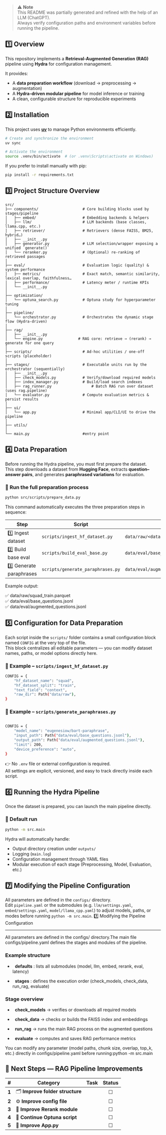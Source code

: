 > ⚠️ **Note**  
> This README was partially generated and refined with the help of an LLM (ChatGPT).  
> Always verify configuration paths and environment variables before running the pipeline.

## 1️⃣ Overview

This repository implements a **Retrieval-Augmented Generation (RAG)** pipeline using **Hydra** for configuration management.

It provides:
- A **data preparation workflow** (download → preprocessing → augmentation)
- A **Hydra-driven modular pipeline** for model inference or training
- A clean, configurable structure for reproducible experiments
## 2️⃣ Installation

This project uses **[uv](https://github.com/astral-sh/uv)** to manage Python environments efficiently.

```bash
# Create and synchronize the environment
uv sync

# Activate the environment
source .venv/bin/activate  # (or .venv\Scripts\activate on Windows)
```
If you prefer to install manually with pip:
```bash
pip install -r requirements.txt
```
## 3️⃣ Project Structure Overview

```text
src/
├── components/                    # Core building blocks used by stages/pipeline
│   ├── embed/                     # Embedding backends & helpers
│   ├── llm/                       # LLM backends (base classes, llama.cpp, etc.)
│   ├── retriever/                 # Retrievers (dense FAISS, BM25, hybrid…)
│   ├── __init__.py
│   ├── generator.py               # LLM selection/wrapper exposing a unified `generate()`
│   └── reranker.py                # (Optional) re-ranking of retrieved passages
│
├── eval/                          # Evaluation logic (quality) & system performance
│   ├── metrics/                   # Exact match, semantic similarity, lexical overlap, faithfulness…
│   ├── performance/               # Latency meter / runtime KPIs
│   └── __init__.py
│
├── optimization/
│   └── optuna_search.py           # Optuna study for hyperparameter tuning
│
├── pipeline/
│   └── orchestrator.py            # Orchestrates the dynamic stage flow (Hydra-driven)
│
├── rag/
│   ├── __init__.py
│   └── engine.py                # RAG core: retrieve → (rerank) → generate for one query
│
├── scripts/                       # Ad-hoc utilities / one-off scripts (placeholder)
│
├── stages/                        # Executable units run by the orchestrator (sequentially)
│   ├── __init__.py
│   ├── check_models.py            # Verify/download required models
│   ├── index_manager.py           # Build/load search indexes
│   ├── rag_runner.py                  # Batch RAG run over dataset (uses rag.pipeline)
│   └── evaluator.py               # Compute evaluation metrics & persist results
│
├── ui/
│   └── app.py                     # Minimal app/CLI/UI to drive the pipeline
│
├── utils/
│
└── main.py                        #entry point                      
```
## 4️⃣ Data Preparation

Before running the Hydra pipeline, you must first prepare the dataset.  
This step downloads a dataset from **Hugging Face**, extracts **question–answer pairs**, and generates **paraphrased variations** for evaluation.

### 🔹 Run the full preparation process
```bash
python src/scripts/prepare_data.py
```
This command automatically executes the three preparation steps in sequence:

| Step | Script | Output |
|------|---------|--------|
| 1️⃣ Ingest dataset | `scripts/ingest_hf_dataset.py` | `data/raw/<dataset>_<split>.parquet` |
| 2️⃣ Build base eval | `scripts/build_eval_base.py` | `data/eval/base_questions.jsonl` |
| 3️⃣ Generate paraphrases | `scripts/generate_paraphrases.py` | `data/eval/augmented_questions.jsonl` |

Example output:

✅ data/raw/squad_train.parquet  
✅ data/eval/base_questions.jsonl  
✅ data/eval/augmented_questions.jsonl
## 5️⃣ Configuration for Data Preparation

Each script inside the `scripts/` folder contains a small configuration block named `CONFIG` at the very top of the file.  
This block centralizes all editable parameters — you can modify dataset names, paths, or model options directly here.

### 🔹 Example – `scripts/ingest_hf_dataset.py`
```bash
CONFIG = {
    "hf_dataset_name": "squad",
    "hf_dataset_split": "train",
    "text_field": "context",
    "raw_dir": Path("data/raw"),
}
```
### 🔹 Example – `scripts/generate_paraphrases.py`
```bash

CONFIG = {
    "model_name": "eugenesiow/bart-paraphrase",
    "input_path": Path("data/eval/base_questions.jsonl"),
    "output_path": Path("data/eval/augmented_questions.jsonl"),
    "limit": 200,
    "device_preference": "auto",
}
```
👉 No `.env` file or external configuration is required.  
All settings are explicit, versioned, and easy to track directly inside each script.
## 6️⃣ Running the Hydra Pipeline

Once the dataset is prepared, you can launch the main pipeline directly.

### 🔹 Default run
```bash
python -m src.main
```
Hydra will automatically handle:
- Output directory creation under `outputs/`
- Logging (`main.log`)
- Configuration management through YAML files
- Modular execution of each stage (Preprocessing, Model, Evaluation, etc.)
## 7️⃣ Modifying the Pipeline Configuration

All parameters are defined in the `configs/` directory.  
Edit `pipeline.yaml` or the submodules (e.g. `llm/settings.yaml`, `embed/settings.yaml`, `model/llama_cpp.yaml`) to adjust models, paths, or modes before running `python -m src.main`.
7️⃣ Modifying the Pipeline Configuration

----------------------------------------

All parameters are defined in the configs/ directory.The main file configs/pipeline.yaml defines the stages and modules of the pipeline.

### Example structure

*   **defaults** : lists all submodules (model, llm, embed, rerank, eval, latency)

*   **stages** : defines the execution order (check\_models, check\_data, run\_rag, evaluate)

### Stage overview

*   **check\_models** → verifies or downloads all required models

*   **check\_data** → checks or builds the FAISS index and embeddings

*   **run\_rag** → runs the main RAG process on the augmented questions

*   **evaluate** → computes and saves RAG performance metrics

You can modify any parameter (model paths, chunk size, overlap, top\_k, etc.) directly in configs/pipeline.yaml before running:python -m src.main

## 🧭 Next Steps — RAG Pipeline Improvements

| # | Category | Task | Status |
|:-:|-----------|-------|:------:|
| **1** | 🗂️ **Improve folder structure** |  | ☐ |
| **2** | ⚙️ **Improve config file** |  | ☐ |
| **3** | 🧠 **Improve Rerank module** |  | ☐ |
| **4** | 🧪 **Continue Optuna script** |  | ☐ |
| **5** | 🧩 **Improve App.py** |  | ☐ |

